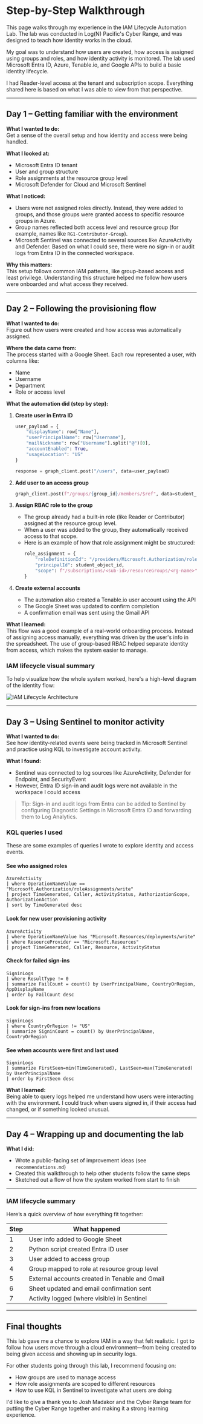 # Step-by-Step Walkthrough

This page walks through my experience in the IAM Lifecycle Automation Lab. The lab was conducted in Log(N) Pacific's Cyber Range, and was designed to teach how identity works in the cloud.

My goal was to understand how users are created, how access is assigned using groups and roles, and how identity activity is monitored. The lab used Microsoft Entra ID, Azure, Tenable.io, and Google APIs to build a basic identity lifecycle.

I had Reader-level access at the tenant and subscription scope. Everything shared here is based on what I was able to view from that perspective.

---

## Day 1 – Getting familiar with the environment

**What I wanted to do:**  
Get a sense of the overall setup and how identity and access were being handled.

**What I looked at:**
- Microsoft Entra ID tenant
- User and group structure
- Role assignments at the resource group level
- Microsoft Defender for Cloud and Microsoft Sentinel

**What I noticed:**
- Users were not assigned roles directly. Instead, they were added to groups, and those groups were granted access to specific resource groups in Azure.
- Group names reflected both access level and resource group (for example, names like `RG1-Contributor-Group`).
- Microsoft Sentinel was connected to several sources like AzureActivity and Defender. Based on what I could see, there were no sign-in or audit logs from Entra ID in the connected workspace.


**Why this matters:**  
This setup follows common IAM patterns, like group-based access and least privilege. Understanding this structure helped me follow how users were onboarded and what access they received.

---

## Day 2 – Following the provisioning flow

**What I wanted to do:**  
Figure out how users were created and how access was automatically assigned.

**Where the data came from:**  
The process started with a Google Sheet. Each row represented a user, with columns like:
- Name
- Username
- Department
- Role or access level

**What the automation did (step by step):**

1. **Create user in Entra ID**
    ```python
    user_payload = {
        "displayName": row["Name"],
        "userPrincipalName": row["Username"],
        "mailNickname": row["Username"].split("@")[0],
        "accountEnabled": True,
        "usageLocation": "US"
    }

    response = graph_client.post("/users", data=user_payload)
    ```

2. **Add user to an access group**
    ```python
    graph_client.post(f"/groups/{group_id}/members/$ref", data=student_id_payload)
    ```

3. **Assign RBAC role to the group**
   - The group already had a built-in role (like Reader or Contributor) assigned at the resource group level.
   - When a user was added to the group, they automatically received access to that scope.
   - Here is an example of how that role assignment might be structured:
       ```python
       role_assignment = {
           "roleDefinitionId": "/providers/Microsoft.Authorization/roleDefinitions/<GUID>",
           "principalId": student_object_id,
           "scope": f"/subscriptions/<sub-id>/resourceGroups/<rg-name>"
       }
       ```

4. **Create external accounts**
    - The automation also created a Tenable.io user account using the API
    - The Google Sheet was updated to confirm completion
    - A confirmation email was sent using the Gmail API

**What I learned:**  
This flow was a good example of a real-world onboarding process. Instead of assigning access manually, everything was driven by the user's info in the spreadsheet. The use of group-based RBAC helped separate identity from access, which makes the system easier to manage.

### IAM lifecycle visual summary

To help visualize how the whole system worked, here's a high-level diagram of the identity flow:

![IAM Lifecycle Architecture](https://github.com/user-attachments/assets/056c015b-36b8-4b06-b351-978455a755a1)

---

## Day 3 – Using Sentinel to monitor activity

**What I wanted to do:**  
See how identity-related events were being tracked in Microsoft Sentinel and practice using KQL to investigate account activity.

**What I found:**
- Sentinel was connected to log sources like AzureActivity, Defender for Endpoint, and SecurityEvent
- However, Entra ID sign-in and audit logs were not available in the workspace I could access

> Tip: Sign-in and audit logs from Entra can be added to Sentinel by configuring Diagnostic Settings in Microsoft Entra ID and forwarding them to Log Analytics.

### KQL queries I used

These are some examples of queries I wrote to explore identity and access events.

#### See who assigned roles

    AzureActivity
    | where OperationNameValue == "Microsoft.Authorization/roleAssignments/write"
    | project TimeGenerated, Caller, ActivityStatus, AuthorizationScope, AuthorizationAction
    | sort by TimeGenerated desc

#### Look for new user provisioning activity

    AzureActivity
    | where OperationNameValue has "Microsoft.Resources/deployments/write"
    | where ResourceProvider == "Microsoft.Resources"
    | project TimeGenerated, Caller, Resource, ActivityStatus

#### Check for failed sign-ins

    SigninLogs
    | where ResultType != 0
    | summarize FailCount = count() by UserPrincipalName, CountryOrRegion, AppDisplayName
    | order by FailCount desc

#### Look for sign-ins from new locations

    SigninLogs
    | where CountryOrRegion != "US"
    | summarize SigninCount = count() by UserPrincipalName, CountryOrRegion

#### See when accounts were first and last used

    SigninLogs
    | summarize FirstSeen=min(TimeGenerated), LastSeen=max(TimeGenerated) by UserPrincipalName
    | order by FirstSeen desc

**What I learned:**  
Being able to query logs helped me understand how users were interacting with the environment. I could track when users signed in, if their access had changed, or if something looked unusual.

---

## Day 4 – Wrapping up and documenting the lab

**What I did:**
- Wrote a public-facing set of improvement ideas (see `recommendations.md`)
- Created this walkthrough to help other students follow the same steps
- Sketched out a flow of how the system worked from start to finish

---

### IAM lifecycle summary

Here’s a quick overview of how everything fit together:

| Step | What happened |
|------|---------------|
| 1 | User info added to Google Sheet |
| 2 | Python script created Entra ID user |
| 3 | User added to access group |
| 4 | Group mapped to role at resource group level |
| 5 | External accounts created in Tenable and Gmail |
| 6 | Sheet updated and email confirmation sent |
| 7 | Activity logged (where visible) in Sentinel |

---

## Final thoughts

This lab gave me a chance to explore IAM in a way that felt realistic. I got to follow how users move through a cloud environment—from being created to being given access and showing up in security logs.

For other students going through this lab, I recommend focusing on:
- How groups are used to manage access
- How role assignments are scoped to different resources
- How to use KQL in Sentinel to investigate what users are doing

I'd like to give a thank you to Josh Madakor and the Cyber Range team for putting the Cyber Range together and making it a strong learning experience.
